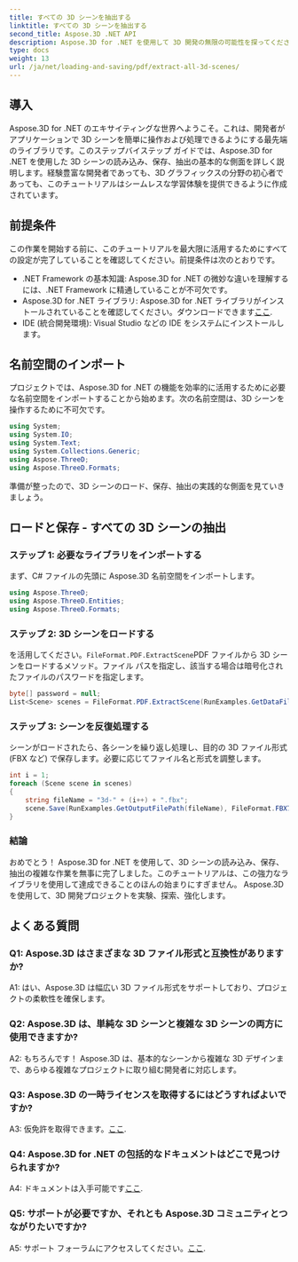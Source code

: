 ```yaml
---
title: すべての 3D シーンを抽出する
linktitle: すべての 3D シーンを抽出する
second_title: Aspose.3D .NET API
description: Aspose.3D for .NET を使用して 3D 開発の無限の可能性を探ってください。シーンを簡単にロード、保存、抽出します。
type: docs
weight: 13
url: /ja/net/loading-and-saving/pdf/extract-all-3d-scenes/
---
```

## 導入

Aspose.3D for .NET のエキサイティングな世界へようこそ。これは、開発者がアプリケーションで 3D シーンを簡単に操作および処理できるようにする最先端のライブラリです。このステップバイステップ ガイドでは、Aspose.3D for .NET を使用した 3D シーンの読み込み、保存、抽出の基本的な側面を詳しく説明します。経験豊富な開発者であっても、3D グラフィックスの分野の初心者であっても、このチュートリアルはシームレスな学習体験を提供できるように作成されています。

## 前提条件

この作業を開始する前に、このチュートリアルを最大限に活用するためにすべての設定が完了していることを確認してください。前提条件は次のとおりです。

- .NET Framework の基本知識: Aspose.3D for .NET の微妙な違いを理解するには、.NET Framework に精通していることが不可欠です。
-  Aspose.3D for .NET ライブラリ: Aspose.3D for .NET ライブラリがインストールされていることを確認してください。ダウンロードできます[ここ](https://releases.aspose.com/3d/net/).
- IDE (統合開発環境): Visual Studio などの IDE をシステムにインストールします。

## 名前空間のインポート

プロジェクトでは、Aspose.3D for .NET の機能を効率的に活用するために必要な名前空間をインポートすることから始めます。次の名前空間は、3D シーンを操作するために不可欠です。

```csharp
using System;
using System.IO;
using System.Text;
using System.Collections.Generic;
using Aspose.ThreeD;
using Aspose.ThreeD.Formats;
```

準備が整ったので、3D シーンのロード、保存、抽出の実践的な側面を見ていきましょう。

## ロードと保存 - すべての 3D シーンの抽出

### ステップ 1: 必要なライブラリをインポートする

まず、C# ファイルの先頭に Aspose.3D 名前空間をインポートします。

```csharp
using Aspose.ThreeD;
using Aspose.ThreeD.Entities;
using Aspose.ThreeD.Formats;
```

### ステップ 2: 3D シーンをロードする

を活用してください。`FileFormat.PDF.ExtractScene`PDF ファイルから 3D シーンをロードするメソッド。ファイル パスを指定し、該当する場合は暗号化されたファイルのパスワードを指定します。

```csharp
byte[] password = null;
List<Scene> scenes = FileFormat.PDF.ExtractScene(RunExamples.GetDataFilePath("House_Design.pdf"), password);
```

### ステップ 3: シーンを反復処理する

シーンがロードされたら、各シーンを繰り返し処理し、目的の 3D ファイル形式 (FBX など) で保存します。必要に応じてファイル名と形式を調整します。

```csharp
int i = 1;
foreach (Scene scene in scenes)
{
    string fileName = "3d-" + (i++) + ".fbx";
    scene.Save(RunExamples.GetOutputFilePath(fileName), FileFormat.FBX7400ASCII);
}
```

### 結論

おめでとう！ Aspose.3D for .NET を使用して、3D シーンの読み込み、保存、抽出の複雑な作業を無事に完了しました。このチュートリアルは、この強力なライブラリを使用して達成できることのほんの始まりにすぎません。 Aspose.3D を使用して、3D 開発プロジェクトを実験、探索、強化します。

## よくある質問

### Q1: Aspose.3D はさまざまな 3D ファイル形式と互換性がありますか?

A1: はい、Aspose.3D は幅広い 3D ファイル形式をサポートしており、プロジェクトの柔軟性を確保します。

### Q2: Aspose.3D は、単純な 3D シーンと複雑な 3D シーンの両方に使用できますか?

A2: もちろんです！ Aspose.3D は、基本的なシーンから複雑な 3D デザインまで、あらゆる複雑なプロジェクトに取り組む開発者に対応します。

### Q3: Aspose.3D の一時ライセンスを取得するにはどうすればよいですか?

 A3: 仮免許を取得できます。[ここ](https://purchase.aspose.com/temporary-license/).

### Q4: Aspose.3D for .NET の包括的なドキュメントはどこで見つけられますか?

 A4: ドキュメントは入手可能です[ここ](https://reference.aspose.com/3d/net/).

### Q5: サポートが必要ですか、それとも Aspose.3D コミュニティとつながりたいですか?

 A5: サポート フォーラムにアクセスしてください。[ここ](https://forum.aspose.com/c/3d/18).